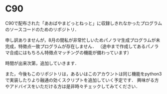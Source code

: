 # C90
C90で配布された「あおばやまどっとねっと」に収録しきれなかったプログラムのソースコードのためのリポジトリ．

申し訳ありませんが，8月の間私が非常忙しいためパノラマ生成プログラムが未完成，特徴点一致プログラムが存在しません．
（途中まで作成してあるパノラマ合成にはもちろん特徴点マッチングの機能が備わっています）

時間が出来次第，追加していきます．

また，今後もこのリポジトリは，あるいはこのアカウントは同じ機能をpython3で実装したりより融通の効くスクリプトを追加していく予定です．
興味がる方やアドバイスをいただける方は是非時々チェックしてみてください．
